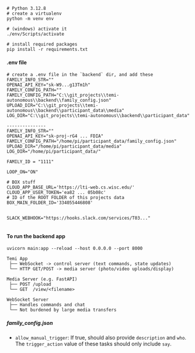 ```
# Python 3.12.8
# create a virtualenv
python -m venv env

# (windows) activate it
./env/Scripts/activate

# install required packages
pip install -r requirements.txt
```


#### .env file
```
# create a .env file in the `backend` dir, and add these
FAMILY_INFO_STR=""
OPENAI_API_KEY="sk-W9...g13Tm1h"
FAMILY_CONFIG_PATH=""
FAMILY_CONFIG_PATH="C:\\git_projects\\temi-autonomous\\backend\\family_config.json"
UPLOAD_DIR="C:\\git_projects\\temi-autonomous\\backend\\participant_data\\media"
LOG_DIR="C:\\git_projects\\temi-autonomous\\backend\\participant_data"

---------------
FAMILY_INFO_STR=""
OPENAI_API_KEY="sk-proj-rG4 ... FDIA"
FAMILY_CONFIG_PATH="/home/pi/participant_data/family_config.json"
UPLOAD_DIR="/home/pi/participant_data/media"
LOG_DIR="/home/pi/participant_data/"

FAMILY_ID = "1111"

LOOP_ON="ON"

# BOX stuff
CLOUD_APP_BASE_URL='https://lti-web.cs.wisc.edu/'
CLOUD_APP_USER_TOKEN='ea82 ... 05b08c'
# ID of the ROOT FOLDER of this projects data
BOX_MAIN_FOLDER_ID='334055446808'


SLACK_WEBHOOK="https://hooks.slack.com/services/T03..."


```


#### To run the backend app
```
uvicorn main:app --reload --host 0.0.0.0 --port 8000
```


```
Temi App
 ├── WebSocket -> control server (text commands, state updates)
 └── HTTP GET/POST -> media server (photo/video uploads/display)

Media Server (e.g. FastAPI)
 ├── POST /upload
 └── GET  /view/<filename>

WebSocket Server
 ├── Handles commands and chat
 └── Not burdened by large media transfers

```


##### family_config.json

- `allow_manual_trigger`: If true, should also provide `description` and `who`. The `trigger_action` value of these tasks should only include `say`.
